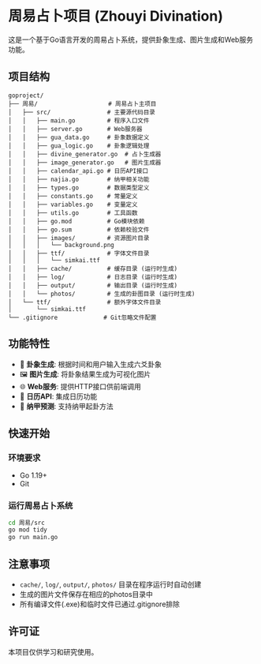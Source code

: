 # 周易占卜项目 (Zhouyi Divination)

这是一个基于Go语言开发的周易占卜系统，提供卦象生成、图片生成和Web服务功能。

## 项目结构

```
goproject/
├── 周易/                    # 周易占卜主项目
│   ├── src/                # 主要源代码目录
│   │   ├── main.go         # 程序入口文件
│   │   ├── server.go       # Web服务器
│   │   ├── gua_data.go     # 卦象数据定义
│   │   ├── gua_logic.go    # 卦象逻辑处理
│   │   ├── divine_generator.go  # 占卜生成器
│   │   ├── image_generator.go   # 图片生成器
│   │   ├── calendar_api.go # 日历API接口
│   │   ├── najia.go        # 纳甲相关功能
│   │   ├── types.go        # 数据类型定义
│   │   ├── constants.go    # 常量定义
│   │   ├── variables.go    # 变量定义
│   │   ├── utils.go        # 工具函数
│   │   ├── go.mod          # Go模块依赖
│   │   ├── go.sum          # 依赖校验文件
│   │   ├── images/         # 资源图片目录
│   │   │   └── background.png
│   │   ├── ttf/            # 字体文件目录
│   │   │   └── simkai.ttf
│   │   ├── cache/          # 缓存目录 (运行时生成)
│   │   ├── log/            # 日志目录 (运行时生成)
│   │   ├── output/         # 输出目录 (运行时生成)
│   │   └── photos/         # 生成的卦图目录 (运行时生成)
│   └── ttf/                # 额外字体文件目录
│       └── simkai.ttf
└── .gitignore             # Git忽略文件配置
```

## 功能特性

- 🎯 **卦象生成**: 根据时间和用户输入生成六爻卦象
- 🖼️ **图片生成**: 将卦象结果生成为可视化图片
- 🌐 **Web服务**: 提供HTTP接口供前端调用
- 📅 **日历API**: 集成日历功能
- 🔮 **纳甲预测**: 支持纳甲起卦方法

## 快速开始

### 环境要求
- Go 1.19+
- Git

### 运行周易占卜系统
```bash
cd 周易/src
go mod tidy
go run main.go
```

## 注意事项

- `cache/`, `log/`, `output/`, `photos/` 目录在程序运行时自动创建
- 生成的图片文件保存在相应的photos目录中
- 所有编译文件(.exe)和临时文件已通过.gitignore排除

## 许可证

本项目仅供学习和研究使用。 